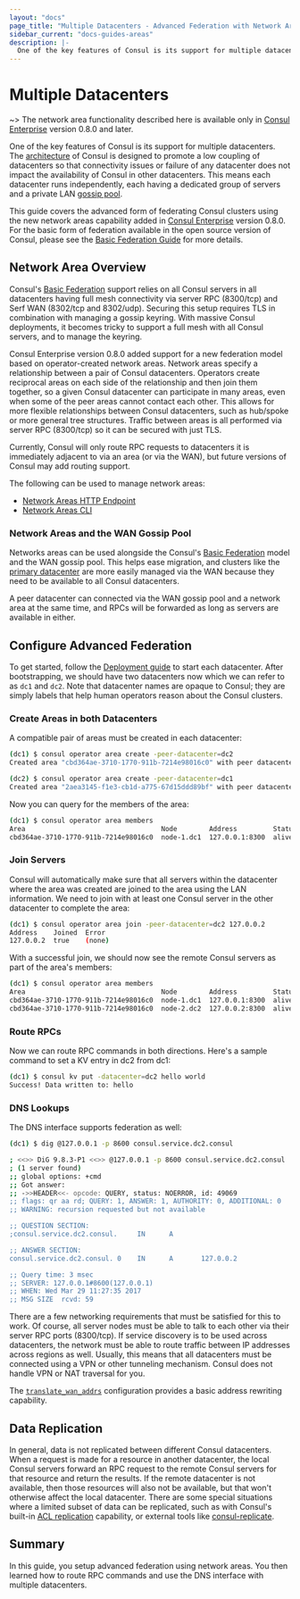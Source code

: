 ```yaml
---
layout: "docs"
page_title: "Multiple Datacenters - Advanced Federation with Network Areas"
sidebar_current: "docs-guides-areas"
description: |-
  One of the key features of Consul is its support for multiple datacenters. The architecture of Consul is designed to promote low coupling of datacenters so that connectivity issues or failure of any datacenter does not impact the availability of Consul in other datacenters. This means each datacenter runs independently, each having a dedicated group of servers and a private LAN gossip pool.
---
```


# Multiple Datacenters


~> The network area functionality described here is available only in [Consul Enterprise](https://www.hashicorp.com/products/consul/) version 0.8.0 and later. 

One of the key features of Consul is its support for multiple datacenters.
The [architecture](/docs/internals/architecture.html) of Consul is designed to
promote a low coupling of datacenters so that connectivity issues or
failure of any datacenter does not impact the availability of Consul in other
datacenters. This means each datacenter runs independently, each having a dedicated
group of servers and a private LAN [gossip pool](/docs/internals/gossip.html).

This guide covers the advanced form of federating Consul clusters using the new
network areas capability added in [Consul Enterprise](https://www.hashicorp.com/products/consul/)
version 0.8.0. For the basic form of federation available in the open source version
of Consul, please see the [Basic Federation Guide](/docs/guides/datacenters.html)
for more details.

## Network Area Overview

Consul's [Basic Federation](/docs/guides/datacenters.html) support relies on all
Consul servers in all datacenters having full mesh connectivity via server RPC
(8300/tcp) and Serf WAN (8302/tcp and 8302/udp). Securing this setup requires TLS
in combination with managing a gossip keyring. With massive Consul deployments, it
becomes tricky to support a full mesh with all Consul servers, and to manage the
keyring.

Consul Enterprise version 0.8.0 added support for a new federation model based on
operator-created network areas. Network areas specify a relationship between a
pair of Consul datacenters. Operators create reciprocal areas on each side of the
relationship and then join them together, so a given Consul datacenter can participate
in many areas, even when some of the peer areas cannot contact each other. This
allows for more flexible relationships between Consul datacenters, such as hub/spoke
or more general tree structures. Traffic between areas is all performed via server
RPC (8300/tcp) so it can be secured with just TLS.

Currently, Consul will only route RPC requests to datacenters it is immediately adjacent
to via an area (or via the WAN), but future versions of Consul may add routing support.

The following can be used to manage network areas:

* [Network Areas HTTP Endpoint](/api/operator/area.html)
* [Network Areas CLI](/docs/commands/operator/area.html)

### Network Areas and the WAN Gossip Pool

Networks areas can be used alongside the Consul's [Basic Federation](/docs/guides/datacenters.html)
model and the WAN gossip pool. This helps ease migration, and clusters like the
[primary datacenter](/docs/agent/options.html#primary_datacenter) are more easily managed via
the WAN because they need to be available to all Consul datacenters.

A peer datacenter can connected via the WAN gossip pool and a network area at the
same time, and RPCs will be forwarded as long as servers are available in either.

## Configure Advanced Federation

To get started, follow the [Deployment guide](https://learn.hashicorp.com/consul/advanced/day-1-operations/deployment-guide/) to
start each datacenter. After bootstrapping, we should have two datacenters now which
we can refer to as `dc1` and `dc2`. Note that datacenter names are opaque to Consul;
they are simply labels that help human operators reason about the Consul clusters.

### Create Areas in both Datacenters

A compatible pair of areas must be created in each datacenter:

```sh
(dc1) $ consul operator area create -peer-datacenter=dc2
Created area "cbd364ae-3710-1770-911b-7214e98016c0" with peer datacenter "dc2"!
```

```sh
(dc2) $ consul operator area create -peer-datacenter=dc1
Created area "2aea3145-f1e3-cb1d-a775-67d15ddd89bf" with peer datacenter "dc1"!
```

Now you can query for the members of the area:

```sh
(dc1) $ consul operator area members
Area                                  Node        Address         Status  Build         Protocol  DC   RTT
cbd364ae-3710-1770-911b-7214e98016c0  node-1.dc1  127.0.0.1:8300  alive   0.8.0_entrc1  2         dc1  0s
```

### Join Servers

Consul will automatically make sure that all servers within the datacenter where
the area was created are joined to the area using the LAN information. We need to
join with at least one Consul server in the other datacenter to complete the area:

```sh
(dc1) $ consul operator area join -peer-datacenter=dc2 127.0.0.2
Address    Joined  Error
127.0.0.2  true    (none)
```

With a successful join, we should now see the remote Consul servers as part of the
area's members:

```sh
(dc1) $ consul operator area members
Area                                  Node        Address         Status  Build         Protocol  DC   RTT
cbd364ae-3710-1770-911b-7214e98016c0  node-1.dc1  127.0.0.1:8300  alive   0.8.0_entrc1  2         dc1  0s
cbd364ae-3710-1770-911b-7214e98016c0  node-2.dc2  127.0.0.2:8300  alive   0.8.0_entrc1  2         dc2  581.649µs
```

### Route RPCs

Now we can route RPC commands in both directions. Here's a sample command to set a KV
entry in dc2 from dc1:

```sh
(dc1) $ consul kv put -datacenter=dc2 hello world
Success! Data written to: hello
```

### DNS Lookups

The DNS interface supports federation as well:

```sh
(dc1) $ dig @127.0.0.1 -p 8600 consul.service.dc2.consul

; <<>> DiG 9.8.3-P1 <<>> @127.0.0.1 -p 8600 consul.service.dc2.consul
; (1 server found)
;; global options: +cmd
;; Got answer:
;; ->>HEADER<<- opcode: QUERY, status: NOERROR, id: 49069
;; flags: qr aa rd; QUERY: 1, ANSWER: 1, AUTHORITY: 0, ADDITIONAL: 0
;; WARNING: recursion requested but not available

;; QUESTION SECTION:
;consul.service.dc2.consul.     IN      A

;; ANSWER SECTION:
consul.service.dc2.consul. 0    IN      A       127.0.0.2

;; Query time: 3 msec
;; SERVER: 127.0.0.1#8600(127.0.0.1)
;; WHEN: Wed Mar 29 11:27:35 2017
;; MSG SIZE  rcvd: 59
```

There are a few networking requirements that must be satisfied for this to
work. Of course, all server nodes must be able to talk to each other via their server
RPC ports (8300/tcp). If service discovery is to be used across datacenters, the
network must be able to route traffic between IP addresses across regions as well.
Usually, this means that all datacenters must be connected using a VPN or other
tunneling mechanism. Consul does not handle VPN or NAT traversal for you.

The [`translate_wan_addrs`](/docs/agent/options.html#translate_wan_addrs) configuration
provides a basic address rewriting capability.

## Data Replication


In general, data is not replicated between different Consul datacenters. When a
request is made for a resource in another datacenter, the local Consul servers forward
an RPC request to the remote Consul servers for that resource and return the results.
If the remote datacenter is not available, then those resources will also not be
available, but that won't otherwise affect the local datacenter. There are some special
situations where a limited subset of data can be replicated, such as with Consul's built-in
[ACL replication](/docs/guides/acl.html#outages-and-acl-replication/) capability, or
external tools like [consul-replicate](https://github.com/hashicorp/consul-replicate/).

## Summary

In this guide, you setup advanced federation using
network areas. You then learned how to route RPC commands and use
the DNS interface with multiple datacenters.
